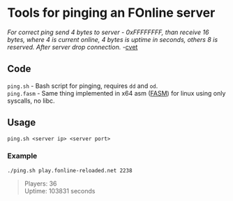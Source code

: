 # Tools for pinging an FOnline server

*For correct ping send 4 bytes to server - 0xFFFFFFFF, than receive 16 bytes, 
where 4 is current online, 4 bytes is uptime in seconds, others 8 is reserved. After server drop connection.* -[cvet](https://fodev.net/forum/index.php/topic,2351.msg19771.html#msg19771)

## Code
`ping.sh` - Bash script for pinging, requires `dd` and `od`.<br>
`ping.fasm` - Same thing implemented in x64 asm ([FASM](https://flatassembler.net/)) for linux using only syscalls, no libc.
## Usage
`ping.sh <server ip> <server port>`

### Example
`./ping.sh play.fonline-reloaded.net 2238`

> Players: 36<br>
> Uptime: 103831 seconds

